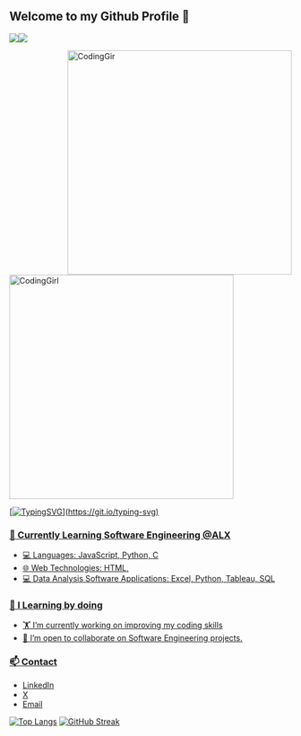 ## Welcome to my Github Profile 👋 

![](https://komarev.com/ghpvc/?username=adeakin&style=for-the-badge&color=blue&labelColor=000000)<a href="https://www.github.com/adeakin" target="_blank" rel="noreferrer"><img
src="https://img.shields.io/github/followers/adeakin?logo=github&style=for-the-badge&color=0C7DBE&labelColor=000000" />

<img align= "right" alt="CodingGir" width="400" src="https://static.tildacdn.com/tild3034-6434-4663-b733-383065653832/Ver3.gif">
<img align= "center" alt="CodingGirl" width="400" src="https://mir-s3-cdn-cf.behance.net/project_modules/disp/601014116770475.6068beff4640a.gif">

[![TypingSVG](https://readme-typing-svg.demolab.com?lines=Hello!+Welcome+to+my+Github+Profile;My+name+is+Abimbola+Esther+Akinshilo;I+am+a+Data+Analyst.;I+am+passionate+about+programming.;I+am+tech+savvy.;I'm+open+to+new+ideas+on+IT+technology.)](https://git.io/typing-svg)

### 🌱 Currently Learning Software Engineering @ALX   
- 💻 Languages: JavaScript, Python, C <br>
- 🌐 Web Technologies: HTML,
- 💻 Data Analysis Software Applications: Excel, Python, Tableau, SQL
### 🥇 I Learning by doing
* 🏋️ I’m currently working on improving my coding skills <br>
* 👭 I’m open to collaborate on Software Engineering projects. <br>
### 📫 Contact
* [LinkedIn](https://www.linkedin.com/in/abimbola-akinshilo-a47059b9/)
* [X](https://twitter.com/EAakinshilo)
* [Email](mailto:abimbolaakinshilo@gmail.com)


[![Top Langs](https://github-readme-stats.vercel.app/api/top-langs/?username=Adeakin&theme=radical)](https://github.com/Adeakin/github-readme-stats)
[![GitHub Streak](https://streak-stats.demolab.com/?user=Adeakin&theme=dark)](https://git.io/streak-stats)
